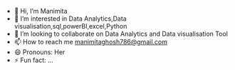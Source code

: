 - 👋 Hi, I’m Manimita
- 👀 I’m interested in Data Analytics,Data visualisation,sql,powerBI,excel,Python
- 💞️ I’m looking to collaborate on Data Analytics and Data visualisation Tool
- 📫 How to reach me manimitaghosh786@gmail.com
- 😄 Pronouns: Her
- ⚡ Fun fact: ...

<!---
Manimita-Ghosh/Manimita-Ghosh is a ✨ special ✨ repository because its `README.md` (this file) appears on your GitHub profile.
You can click the Preview link to take a look at your changes.
--->
